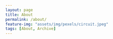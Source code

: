```yaml
---
layout: page
title: About
permalink: /about/
feature-img: "assets/img/pexels/circuit.jpeg"
tags: [About, Archive]
---
```

